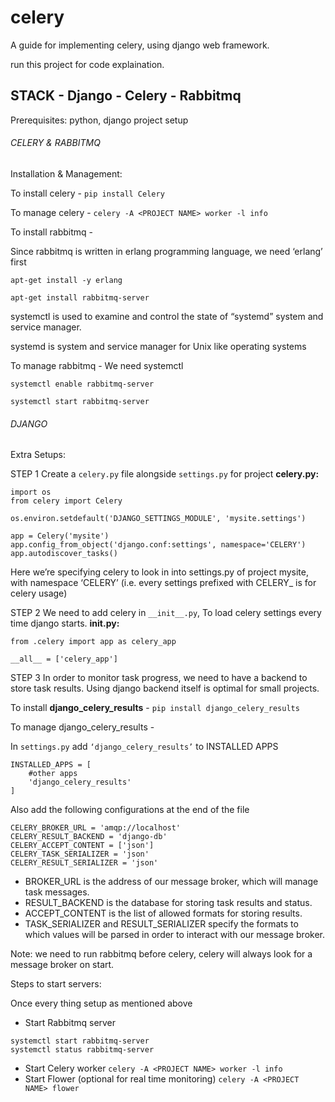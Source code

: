 # celery
A guide for implementing celery, using django web framework.

run this project for code explaination.

## STACK - Django - Celery - Rabbitmq

Prerequisites: python, django project setup


###### CELERY & RABBITMQ
Installation & Management:

To install celery - `pip install Celery`

To manage celery - `celery -A <PROJECT NAME> worker -l info`

To install rabbitmq - 

Since rabbitmq is written in erlang programming language, we need ‘erlang’ first

`apt-get install -y erlang`

`apt-get install rabbitmq-server`

systemctl is used to examine and control the state of “systemd” system and service manager.

systemd is system and service manager for Unix like operating systems

To manage rabbitmq - 
We need systemctl

`systemctl enable rabbitmq-server`

`systemctl start rabbitmq-server`

###### DJANGO
Extra Setups:

STEP 1
Create a `celery.py` file alongside `settings.py` for project
**celery.py:**
```
import os
from celery import Celery

os.environ.setdefault('DJANGO_SETTINGS_MODULE', 'mysite.settings')

app = Celery('mysite')
app.config_from_object('django.conf:settings', namespace='CELERY')
app.autodiscover_tasks()
```

Here we’re specifying celery to look in into settings.py of project mysite, with namespace ‘CELERY’ (i.e. every settings prefixed with CELERY_ is for celery usage)

STEP 2
We need to add celery in `__init__.py`, To load celery settings every time django starts.
**__init__.py:**
```
from .celery import app as celery_app

__all__ = ['celery_app']
```

STEP 3
In order to monitor task progress, we need to have a backend to store task results.
Using django backend itself is optimal for small projects.

To install **django_celery_results** - `pip install django_celery_results`

To manage django_celery_results - 

In `settings.py` add `‘django_celery_results’` to INSTALLED APPS
```
INSTALLED_APPS = [
    #other apps
    'django_celery_results'
]
```
Also add the following configurations at the end of the file
```
CELERY_BROKER_URL = 'amqp://localhost'
CELERY_RESULT_BACKEND = 'django-db'
CELERY_ACCEPT_CONTENT = ['json']
CELERY_TASK_SERIALIZER = 'json'
CELERY_RESULT_SERIALIZER = 'json'
```
- BROKER_URL is the address of our message broker, which will manage task messages.
- RESULT_BACKEND is the database for storing task results and status.
- ACCEPT_CONTENT is the list of allowed formats for storing results.
- TASK_SERIALIZER and RESULT_SERIALIZER specify the formats to which values will be parsed in order to interact with our message broker.

Note: we need to run rabbitmq before celery, celery will always look for a message broker on start.

Steps to start servers:

Once every thing setup as mentioned above
- Start Rabbitmq server
```
systemctl start rabbitmq-server
systemctl status rabbitmq-server
```
- Start Celery worker
`celery -A <PROJECT NAME> worker -l info`
- Start Flower (optional for real time monitoring)
`celery -A <PROJECT NAME> flower`
